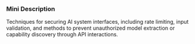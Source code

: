 ### Mini Description

Techniques for securing AI system interfaces, including rate limiting, input validation, and methods to prevent unauthorized model extraction or capability discovery through API interactions.

